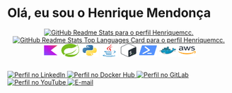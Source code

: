 # Olá, eu sou o Henrique Mendonça

[//]: # (GitHub Stats)
<div style="text-align: center;">
    <a href="https://github.com/Henriquemcc">
        <img height="180em" src="https://github-readme-stats.vercel.app/api?username=Henriquemcc&show=reviews,discussions_started,discussions_answered,prs_merged,prs_merged_percentage&show_icons=true&theme=highcontrast" alt="GitHub Readme Stats para o perfil Henriquemcc."/>
        <img height="180em" src="https://github-readme-stats.vercel.app/api/top-langs/?username=Henriquemcc&layout=pie&show_icons=true&theme=highcontrast" alt="GitHub Readme Stats Top Languages Card para o perfil Henriquemcc."/>
    </a>
</div>

[//]: # (Linguagens e tecnologias que quero destacar)
<div style="display: inline_block; text-align: center;">
    <img src="https://github.com/devicons/devicon/raw/refs/heads/master/icons/kotlin/kotlin-original.svg" alt="Linguagem de programação Kotlin" height="30" width="40"/>
    <img src="https://github.com/devicons/devicon/raw/refs/heads/master/icons/spring/spring-original.svg" alt="Framework Spring Boot" height="30" width="40">
    <img src="https://github.com/devicons/devicon/raw/refs/heads/master/icons/python/python-original.svg" alt="Linguagem de programação Python" height="30" width="40"/>
    <img src="https://github.com/devicons/devicon/raw/refs/heads/master/icons/java/java-original.svg" alt="Linguagem de programação Java" height="30" width="40"/>
    <img src="https://github.com/devicons/devicon/raw/refs/heads/master/icons/bash/bash-original.svg" alt="Linguagem de programação Bash" height="30" width="40"/>
    <img src="https://github.com/devicons/devicon/raw/refs/heads/master/icons/powershell/powershell-original.svg" alt="Linguagem de programação PowerShell" height="30" width="40"/>
    <img src="https://github.com/devicons/devicon/raw/refs/heads/master/icons/docker/docker-original.svg" alt="Docker" height="30" width="40"/>
    <img src="https://github.com/devicons/devicon/raw/refs/heads/master/icons/amazonwebservices/amazonwebservices-original-wordmark.svg" alt="Amazon Web Services" height="30" width="40">
</div>

  ##

[//]: # (Link para as minhas redes sociais)
<div>
    <a href="https://www.linkedin.com/in/henriquemcc/">
        <img src="https://img.shields.io/badge/LinkedIn-0077B5?style=for-the-badge&logo=linkedin&logoColor=white" alt="Perfil no LinkedIn">
    </a>
    <a href="https://hub.docker.com/u/Henriquemcc">
        <img src="https://img.shields.io/badge/docker-%230db7ed.svg?style=for-the-badge&logo=docker&logoColor=white" alt="Perfil no Docker Hub">
    </a>
    <a href="https://gitlab.com/henriquemcc">
        <img src="https://img.shields.io/badge/GitLab-330F63?style=for-the-badge&logo=gitlab&logoColor=white" alt="Perfil no GitLab">
    </a>
    <a href="https://www.youtube.com/@henriquemcc">
        <img src="https://img.shields.io/badge/YouTube-FF0000?style=for-the-badge&logo=youtube&logoColor=white" alt="Perfil no YouTube">
    </a>
    <a href="mailto:henriquemendonacastelar@gmail.com">
        <img src="https://img.shields.io/badge/Gmail-D14836?style=for-the-badge&logo=gmail&logoColor=white" alt="E-mail">
    </a>
</div>